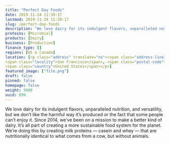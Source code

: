 ```yaml
---
title: "Perfect Day Foods"
date: 2019-11-24 11:39:17
lastmod: 2019-11-24 11:39:17
slug: /perfect-day-foods
description: "We love dairy for its indulgent flavors, unparalleled nutrition, and versatility, but we don’t like the harmful way it’s produced or the fact that some people can’t enjoy it. Since 2014, we’ve been on a mission to make a better kind of dairy. It’s all part of creating a more sustainable food system for the planet. We’re doing this by creating milk proteins — casein and whey — that are nutritionally identical to what comes from a cow, but without animals."
proteins: [Microbial]
products: [Dairy]
business: [Production]
finance_type: []
regions: [US & Canada]
location: [<p class="address" translate="no"><span class="address-line1">Market Street</span><br>
<span class="locality">San Francisco</span>, <span class="postal-code">94102</span><br>
<span class="country">United States</span></p>]
featured_image: ["file.png"]
draft: false
pinned: false
homepage: false
weight: 5000
uuid: 699
---
```

<p>We love dairy for its indulgent flavors, unparalleled nutrition, and versatility, but we don’t like the harmful way it’s produced or the fact that some people can’t enjoy it. Since 2014, we’ve been on a mission to make a better kind of dairy. It’s all part of creating a more sustainable food system for the planet. We’re doing this by creating milk proteins — casein and whey — that are nutritionally identical to what comes from a cow, but without animals.</p>
